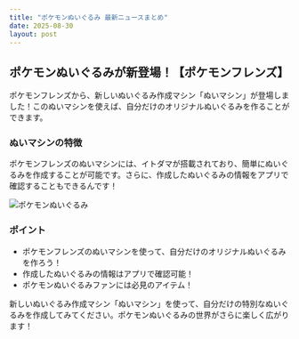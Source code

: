 ```yaml
---
title: "ポケモンぬいぐるみ 最新ニュースまとめ"
date: 2025-08-30
layout: post
---
```


## ポケモンぬいぐるみが新登場！【ポケモンフレンズ】

ポケモンフレンズから、新しいぬいぐるみ作成マシン「ぬいマシン」が登場しました！このぬいマシンを使えば、自分だけのオリジナルぬいぐるみを作ることができます。

### ぬいマシンの特徴
ポケモンフレンズのぬいマシンには、イトダマが搭載されており、簡単にぬいぐるみを作成することが可能です。さらに、作成したぬいぐるみの情報をアプリで確認することもできるんです！

![ポケモンぬいぐるみ](https://example.com/pokemon_plushie.jpg)

### ポイント
- ポケモンフレンズのぬいマシンを使って、自分だけのオリジナルぬいぐるみを作ろう！
- 作成したぬいぐるみの情報はアプリで確認可能！
- ポケモンぬいぐるみファンには必見のアイテム！

新しいぬいぐるみ作成マシン「ぬいマシン」を使って、自分だけの特別なぬいぐるみを作成してみてください。ポケモンぬいぐるみの世界がさらに楽しく広がります！